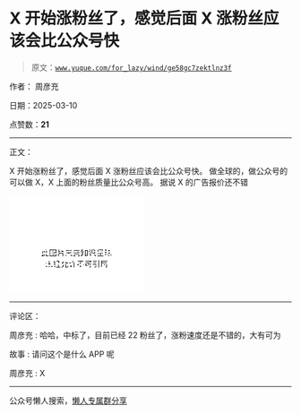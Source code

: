 # X 开始涨粉丝了，感觉后面 X 涨粉丝应该会比公众号快

> 原文：[`www.yuque.com/for_lazy/wind/ge58gc7zektlnz3f`](https://www.yuque.com/for_lazy/wind/ge58gc7zektlnz3f)

作者： 周彦充

日期：2025-03-10

点赞数：**21**

* * *

正文：

X 开始涨粉丝了，感觉后面 X 涨粉丝应该会比公众号快。 做全球的，做公众号的可以做 X，X 上面的粉丝质量比公众号高。 据说 X 的广告报价还不错

![](img/a90c0fd02bb056ffba85be75894fe17d.png "None")

* * *

评论区：

周彦充 : 哈哈，中标了，目前已经 22 粉丝了，涨粉速度还是不错的，大有可为

故事 : 请问这个是什么 APP 呢

周彦充 : X

* * *

公众号懒人搜索，[懒人专属群分享](https://lazybook.fun/#/blog/group)